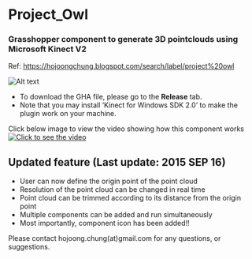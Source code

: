 # Project_Owl
### Grasshopper component to generate 3D pointclouds using Microsoft Kinect V2
Ref: https://hojoongchung.blogspot.com/search/label/project%20owl

![Alt text](https://hojoongchung.files.wordpress.com/2015/10/capture.png "Pointclouds generated in Grasshopper using Kinect V2")


* To download the GHA file, please go to the __Release__ tab.
* Note that you may install ‘Kinect for Windows SDK 2.0’ to make the plugin work on your machine.

Click below image to view the video showing how this component works
[![Click to see the video](https://img.youtube.com/vi/N_5byI1DN18/0.jpg)](https://www.youtube.com/watch?v=N_5byI1DN18)

## Updated feature (Last update: 2015 SEP 16)

- User can now define the origin point of the point cloud
- Resolution of the point cloud can be changed in real time
- Point cloud can be trimmed according to its distance from the origin point
- Multiple components can be added and run simultaneously
- Most importantly, component icon has been added!!

Please contact hojoong.chung(at)gmail.com for any questions, or suggestions.
